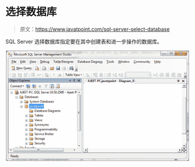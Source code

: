 # 选择数据库

> 原文：<https://www.javatpoint.com/sql-server-select-database>

SQL Server 选择数据库指定要在其中创建表和进一步操作的数据库。

![SQL server select database 1](img/976fcc052a2311ece72d6c7f7697e946.png)